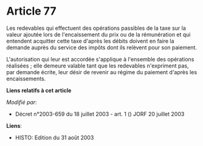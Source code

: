 # Article 77

Les redevables qui effectuent des opérations passibles de la taxe sur la valeur ajoutée lors de l'encaissement du prix ou de
la rémunération et qui entendent acquitter cette taxe d'après les débits doivent en faire la demande auprès du service des
impôts dont ils relèvent pour son paiement.

L'autorisation qui leur est accordée s'applique à l'ensemble des opérations réalisées ; elle demeure valable tant que les
redevables n'expriment pas, par demande écrite, leur désir de revenir au régime du paiement d'après les encaissements.

**Liens relatifs à cet article**

_Modifié par_:

  - Décret n°2003-659 du 18 juillet 2003 - art. 1 () JORF 20 juillet 2003

**Liens**:

  - HISTO: Edition du 31 août 2003
